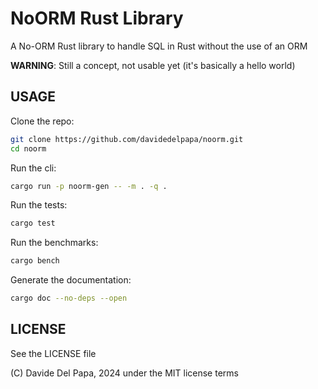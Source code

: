 # NoORM Rust Library
A No-ORM Rust library to handle SQL in Rust without the use of an ORM

__WARNING__: Still a concept, not usable yet (it's basically a hello world)

## USAGE

Clone the repo:
```bash
git clone https://github.com/davidedelpapa/noorm.git
cd noorm
```

Run the cli:
```bash
cargo run -p noorm-gen -- -m . -q .
```

Run the tests:
```bash
cargo test
```

Run the benchmarks:
```bash
cargo bench
```

Generate the documentation:
```bash
cargo doc --no-deps --open
```

## LICENSE
See the LICENSE file

(C) Davide Del Papa, 2024 under the MIT license terms